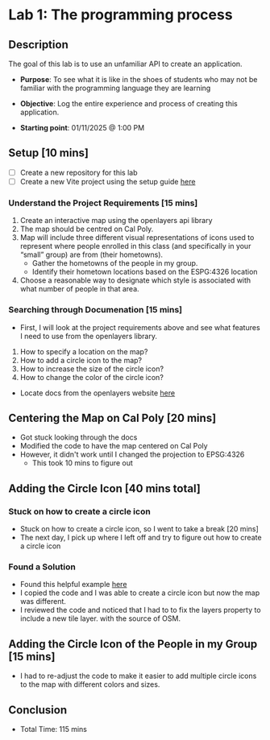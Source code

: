 # Lab 1: The programming process

## Description

The goal of this lab is to use an unfamiliar API to create an application.

- **Purpose**: To see what it is like in the shoes of students who may not be familiar with the programming language they are learning

- **Objective**: Log the entire experience and process of creating this application.

- **Starting point**: 01/11/2025 @ 1:00 PM

## Setup [10 mins]

- [ ] Create a new repository for this lab
- [ ] Create a new Vite project using the setup guide [here](https://openlayers.org/doc/quickstart.html)

### Understand the Project Requirements [15 mins]

1. Create an interactive map using the openlayers api library
2. The map should be centred on Cal Poly.
3. Map will include three different visual representations of icons used to represent where people enrolled in this class (and specifically in your “small” group) are from (their hometowns).
   - Gather the hometowns of the people in my group.
   - Identify their hometown locations based on the ESPG:4326 location
4. Choose a reasonable way to designate which style is associated with what number of people in that area.

### Searching through Documenation [15 mins]

- First, I will look at the project requirements above and see what features I need to use from the openlayers library.

1. How to specify a location on the map?
2. How to add a circle icon to the map?
3. How to increase the size of the circle icon?
4. How to change the color of the circle icon?

- Locate docs from the openlayers website [here](https://openlayers.org/doc/)

## Centering the Map on Cal Poly [20 mins]

- Got stuck looking through the docs
- Modified the code to have the map centered on Cal Poly
- However, it didn't work until I changed the projection to EPSG:4326
  - This took 10 mins to figure out

## Adding the Circle Icon [40 mins total]

### Stuck on how to create a circle icon

- Stuck on how to create a circle icon, so I went to take a break [20 mins]
- The next day, I pick up where I left off and try to figure out how to create a circle icon

### Found a Solution

- Found this helpful example [here](https://openlayers.org/en/latest/examples/icon-scale.html)
- I copied the code and I was able to create a circle icon but now the map was different.
- I reviewed the code and noticed that I had to to fix the layers property to include a new tile layer. with the source of OSM.

## Adding the Circle Icon of the People in my Group [15 mins]

- I had to re-adjust the code to make it easier to add multiple circle icons to the map with different colors and sizes.

## Conclusion

- Total Time: 115 mins
